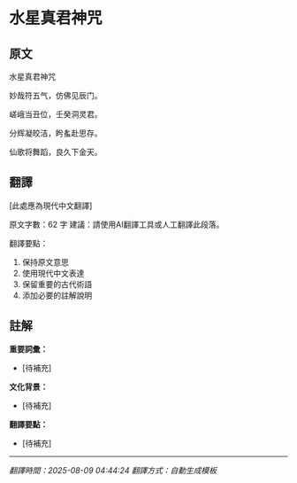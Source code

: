 # 水星真君神咒

## 原文

水星真君神咒

妙哉符五气，仿佛见辰门。

嵯峨当丑位，壬癸洞灵君。

分辉凝皎洁，盻蚃赴思存。

仙歌将舞蹈，良久下金天。

## 翻譯

[此處應為現代中文翻譯]

原文字數：62 字
建議：請使用AI翻譯工具或人工翻譯此段落。

翻譯要點：
1. 保持原文意思
2. 使用現代中文表達
3. 保留重要的古代術語
4. 添加必要的註解說明

## 註解

**重要詞彙：**
- [待補充]

**文化背景：**
- [待補充]

**翻譯要點：**
- [待補充]

---
*翻譯時間：2025-08-09 04:44:24*
*翻譯方式：自動生成模板*
